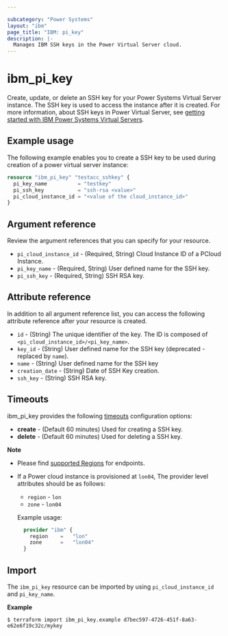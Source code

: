 ```yaml
---

subcategory: "Power Systems"
layout: "ibm"
page_title: "IBM: pi_key"
description: |-
  Manages IBM SSH keys in the Power Virtual Server cloud.
---
```


# ibm_pi_key
Create, update, or delete an SSH key for your Power Systems Virtual Server instance. The SSH key is used to access the instance after it is created. For more information, about SSH keys in Power Virtual Server, see [getting started with IBM Power Systems Virtual Servers](https://cloud.ibm.com/docs/power-iaas?topic=power-iaas-getting-started).

## Example usage
The following example enables you to create a SSH key to be used during creation of a power virtual server instance:

```terraform
resource "ibm_pi_key" "testacc_sshkey" {
  pi_key_name          = "testkey"
  pi_ssh_key           = "ssh-rsa <value>"
  pi_cloud_instance_id = "<value of the cloud_instance_id>"
}
```

## Argument reference
Review the argument references that you can specify for your resource. 

- `pi_cloud_instance_id` - (Required, String) Cloud Instance ID of a PCloud Instance.
- `pi_key_name`  - (Required, String) User defined name for the SSH key. 
- `pi_ssh_key` - (Required, String) SSH RSA key. 

## Attribute reference
 In addition to all argument reference list, you can access the following attribute reference after your resource is created.

- `id` - (String) The unique identifier of the key. The ID is composed of `<pi_cloud_instance_id>/<pi_key_name>`.
- `key_id` - (String) User defined name for the SSH key (deprecated - replaced by `name`).
- `name` - (String) User defined name for the SSH key
- `creation_date` - (String) Date of SSH Key creation. 
- `ssh_key` - (String) SSH RSA key.

## Timeouts

ibm_pi_key provides the following [timeouts](https://www.terraform.io/docs/language/resources/syntax.html) configuration options:

- **create** - (Default 60 minutes) Used for creating a SSH key.
- **delete** - (Default 60 minutes) Used for deleting a SSH key.

**Note**
* Please find [supported Regions](https://cloud.ibm.com/apidocs/power-cloud#endpoint) for endpoints.
* If a Power cloud instance is provisioned at `lon04`, The provider level attributes should be as follows:
  * `region` - `lon`
  * `zone` - `lon04`
  
  Example usage:

  ```terraform
    provider "ibm" {
      region    =   "lon"
      zone      =   "lon04"
    }
  ```
## Import

The `ibm_pi_key` resource can be imported by using `pi_cloud_instance_id` and `pi_key_name`.

**Example**

```
$ terraform import ibm_pi_key.example d7bec597-4726-451f-8a63-e62e6f19c32c/mykey
```